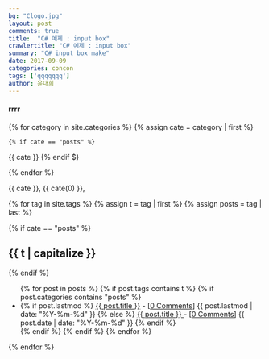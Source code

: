 ```yaml
---
bg: "Clogo.jpg"
layout: post
comments: true
title:  "C# 예제 : input box"
crawlertitle: "C# 예제 : input box"
summary: "C# input box make"
date: 2017-09-09
categories: concon
tags: ['qqqqqqq']
author: 윤대희
---
```

#### rrrr ####

{% for category in site.categories %}
    {% assign cate = category | first %}
    
    {% if cate == "posts" %}
{{ cate }}
    {% endif $}
    
{% endfor %}

{{ cate }}, {{ cate(0) }}, 

{% for tag in site.tags %}
  {% assign t = tag | first %}
  {% assign posts = tag | last %}
  
  {% if cate == "posts" %}

<h2 class="category-key" id="{{ t | downcase }}">{{ t | capitalize }}</h2>

  {% endif %}


  <ul class="year">
  {% for post in posts %}
    {% if post.tags contains t %}
      {% if post.categories contains "posts" %}    
<li>
  {% if post.lastmod %}
    <a href="{{ post.url }}">{{ post.title }}</a> - [<a href="{{ post.url }}#disqus_thread" data-disqus-identifier="{{ post.id }}">0 Comments</a>]
    <span class="date">{{ post.lastmod | date: "%Y-%m-%d"  }}</span>
  {% else %}
    <a href="{{ post.url }}">{{ post.title }} </a> - [<a href="{{ post.url }}#disqus_thread" data-disqus-identifier="{{ post.id }}">0 Comments</a>]
    <span class="date">{{ post.date | date: "%Y-%m-%d"  }}</span>
  {% endif %}
</li>
      {% endif %}   
    {% endif %}
  {% endfor %}
  </ul>
{% endfor %}
